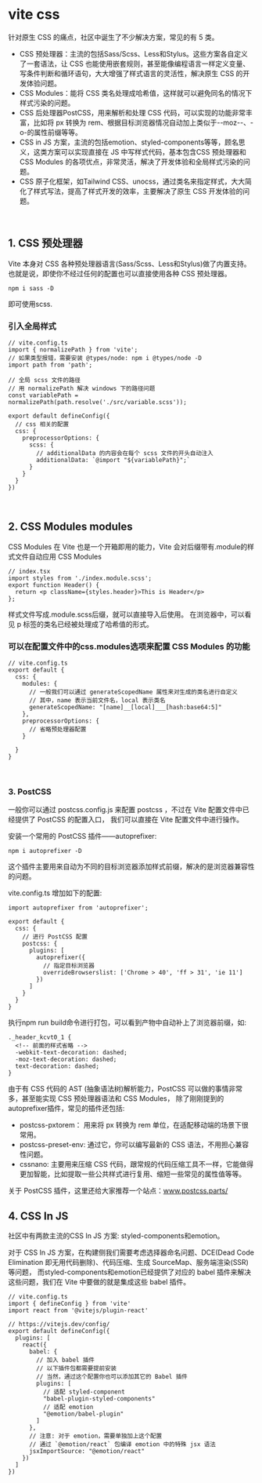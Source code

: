 # vite css
针对原生 CSS 的痛点，社区中诞生了不少解决方案，常见的有 5 类。
- CSS 预处理器：主流的包括Sass/Scss、Less和Stylus。这些方案各自定义了一套语法，让 CSS 也能使用嵌套规则，甚至能像编程语言一样定义变量、写条件判断和循环语句，大大增强了样式语言的灵活性，解决原生 CSS 的开发体验问题。
- CSS Modules：能将 CSS 类名处理成哈希值，这样就可以避免同名的情况下样式污染的问题。
- CSS 后处理器PostCSS，用来解析和处理 CSS 代码，可以实现的功能非常丰富，比如将 px 转换为 rem、根据目标浏览器情况自动加上类似于--moz--、-o-的属性前缀等等。
- CSS in JS 方案，主流的包括emotion、styled-components等等，顾名思义，这类方案可以实现直接在 JS 中写样式代码，基本包含CSS 预处理器和 CSS Modules 的各项优点，非常灵活，解决了开发体验和全局样式污染的问题。
- CSS 原子化框架，如Tailwind CSS、unocss，通过类名来指定样式，大大简化了样式写法，提高了样式开发的效率，主要解决了原生 CSS 开发体验的问题。

<br>

## 1. CSS 预处理器
Vite 本身对 CSS 各种预处理器语言(Sass/Scss、Less和Stylus)做了内置支持。
也就是说，即使你不经过任何的配置也可以直接使用各种 CSS 预处理器。
```
npm i sass -D
```
即可使用scss.

### 引入全局样式
```
// vite.config.ts
import { normalizePath } from 'vite';
// 如果类型报错，需要安装 @types/node: npm i @types/node -D
import path from 'path';

// 全局 scss 文件的路径
// 用 normalizePath 解决 windows 下的路径问题
const variablePath = normalizePath(path.resolve('./src/variable.scss'));

export default defineConfig({
  // css 相关的配置
  css: {
    preprocessorOptions: {
      scss: {
        // additionalData 的内容会在每个 scss 文件的开头自动注入
        additionalData: `@import "${variablePath}";`
      }
    }
  }
})
```

<br>

## 2. CSS Modules modules
CSS Modules 在 Vite 也是一个开箱即用的能力，Vite 会对后缀带有.module的样式文件自动应用 CSS Modules
```
// index.tsx
import styles from './index.module.scss';
export function Header() {
  return <p className={styles.header}>This is Header</p>
};
```
样式文件写成.module.scss后缀，就可以直接导入后使用。
在浏览器中，可以看见 p 标签的类名已经被处理成了哈希值的形式。

### 可以在配置文件中的css.modules选项来配置 CSS Modules 的功能
```
// vite.config.ts
export default {
  css: {
    modules: {
      // 一般我们可以通过 generateScopedName 属性来对生成的类名进行自定义
      // 其中，name 表示当前文件名，local 表示类名
      generateScopedName: "[name]__[local]___[hash:base64:5]"
    },
    preprocessorOptions: {
      // 省略预处理器配置
    }

  }
}
```

<br>

### 3. PostCSS
一般你可以通过 postcss.config.js 来配置 postcss ，不过在 Vite 配置文件中已经提供了 PostCSS 的配置入口，
我们可以直接在 Vite 配置文件中进行操作。

安装一个常用的 PostCSS 插件——autoprefixer:
```
npm i autoprefixer -D
```
这个插件主要用来自动为不同的目标浏览器添加样式前缀，解决的是浏览器兼容性的问题。

vite.config.ts 增加如下的配置:
```
import autoprefixer from 'autoprefixer';

export default {
  css: {
    // 进行 PostCSS 配置
    postcss: {
      plugins: [
        autoprefixer({
          // 指定目标浏览器
          overrideBrowserslist: ['Chrome > 40', 'ff > 31', 'ie 11']
        })
      ]
    }
  }
}
```
执行npm run build命令进行打包，可以看到产物中自动补上了浏览器前缀，如:
```
._header_kcvt0_1 {
  <!-- 前面的样式省略 -->
  -webkit-text-decoration: dashed;
  -moz-text-decoration: dashed;
  text-decoration: dashed;
}
```

由于有 CSS 代码的 AST (抽象语法树)解析能力，PostCSS 可以做的事情非常多，甚至能实现 CSS 预处理器语法和 CSS Modules，
除了刚刚提到的autoprefixer插件，常见的插件还包括:
- postcss-pxtorem： 用来将 px 转换为 rem 单位，在适配移动端的场景下很常用。
- postcss-preset-env: 通过它，你可以编写最新的 CSS 语法，不用担心兼容性问题。
- cssnano: 主要用来压缩 CSS 代码，跟常规的代码压缩工具不一样，它能做得更加智能，比如提取一些公共样式进行复用、缩短一些常见的属性值等等。

关于 PostCSS 插件，这里还给大家推荐一个站点：www.postcss.parts/


## 4. CSS In JS
社区中有两款主流的CSS In JS 方案: styled-components和emotion。

对于 CSS In JS 方案，在构建侧我们需要考虑选择器命名问题、DCE(Dead Code Elimination 即无用代码删除)、代码压缩、生成 SourceMap、服务端渲染(SSR)等问题，
而styled-components和emotion已经提供了对应的 babel 插件来解决这些问题，我们在 Vite 中要做的就是集成这些 babel 插件。
```
// vite.config.ts
import { defineConfig } from 'vite'
import react from '@vitejs/plugin-react'

// https://vitejs.dev/config/
export default defineConfig({
  plugins: [
    react({
      babel: {
        // 加入 babel 插件
        // 以下插件包都需要提前安装
        // 当然，通过这个配置你也可以添加其它的 Babel 插件
        plugins: [
          // 适配 styled-component
          "babel-plugin-styled-components"
          // 适配 emotion
          "@emotion/babel-plugin"
        ]
      },
      // 注意: 对于 emotion，需要单独加上这个配置
      // 通过 `@emotion/react` 包编译 emotion 中的特殊 jsx 语法
      jsxImportSource: "@emotion/react"
    })
  ]
})
```